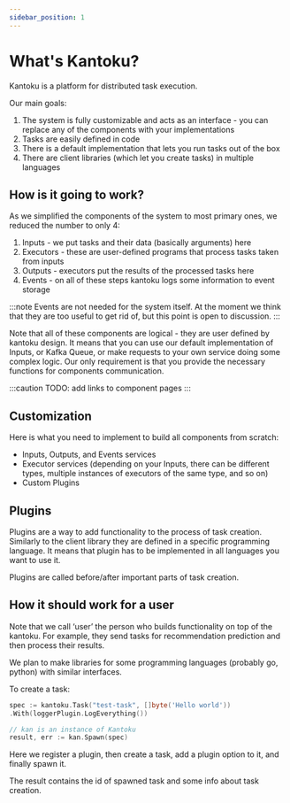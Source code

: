 ```yaml
---
sidebar_position: 1
---
```


# What's Kantoku?

Kantoku is a platform for distributed task execution.

Our main goals:

1. The system is fully customizable and acts as an interface - you can replace any of the components with your
   implementations
2. Tasks are easily defined in code
3. There is a default implementation that lets you run tasks out of the box
4. There are client libraries (which let you create tasks) in multiple languages

## How is it going to work?

As we simplified the components of the system to most primary ones, we reduced the number to only 4:

1. Inputs - we put tasks and their data (basically arguments) here
2. Executors - these are user-defined programs that process tasks taken from inputs
3. Outputs - executors put the results of the processed tasks here
4. Events - on all of these steps kantoku logs some information to event storage

:::note
Events are not needed for the system itself. At the moment we think that they are too useful to get rid of, but this
point is open to discussion.
:::

Note that all of these components are logical - they are user defined by kantoku design. It means that you can use our
default implementation of Inputs, or Kafka Queue, or make requests to your own service doing some complex logic.
Our only requirement is that you provide the necessary functions for components communication.

:::caution
TODO: add links to component pages
:::

## Customization

Here is what you need to implement to build all components from scratch:

- Inputs, Outputs, and Events services
- Executor services (depending on your Inputs, there can be different types, multiple instances of executors of the same
  type, and so on)
- Custom Plugins

## Plugins

Plugins are a way to add functionality to the process of task creation. Similarly to the client library they are defined
in a specific programming language. It means that plugin has to be implemented in all languages you want to use it.

Plugins are called before/after important parts of task creation.

## How it should work for a user

Note that we call ‘user’ the person who builds functionality on top of the kantoku. For example, they send tasks for
recommendation prediction and then process their results.

We plan to make libraries for some programming languages (probably go, python) with similar interfaces.

To create a task:

```go
spec := kantoku.Task("test-task", []byte('Hello world'))
.With(loggerPlugin.LogEverything())

// kan is an instance of Kantoku
result, err := kan.Spawn(spec)
```

Here we register a plugin, then create a task, add a plugin option to it, and finally spawn it.

The result contains the id of spawned task and some info about task creation.

 